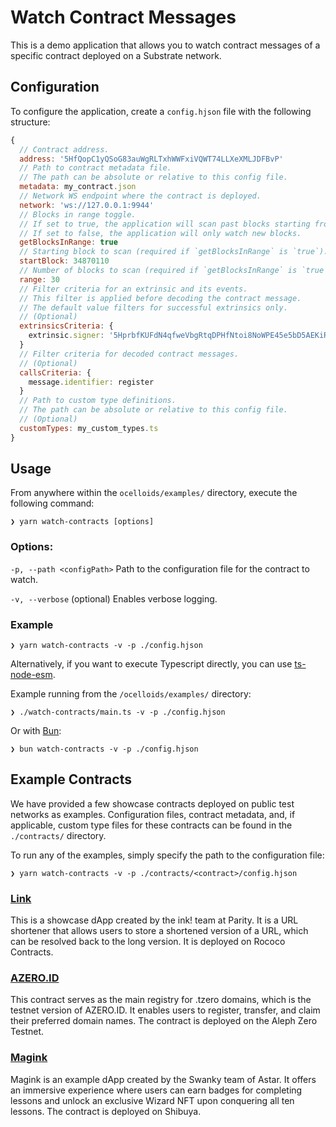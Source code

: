 # Watch Contract Messages

This is a demo application that allows you to watch contract messages of a specific contract deployed on a Substrate network.

## Configuration

To configure the application, create a `config.hjson` file with the following structure:

```javascript
{
  // Contract address.
  address: '5HfQopC1yQSoG83auWgRLTxhWWFxiVQWT74LLXeXMLJDFBvP'
  // Path to contract metadata file.
  // The path can be absolute or relative to this config file.
  metadata: my_contract.json
  // Network WS endpoint where the contract is deployed.
  network: 'ws://127.0.0.1:9944'
  // Blocks in range toggle.
  // If set to true, the application will scan past blocks starting from `startBlock`.
  // If set to false, the application will only watch new blocks.
  getBlocksInRange: true
  // Starting block to scan (required if `getBlocksInRange` is `true`).
  startBlock: 34870110
  // Number of blocks to scan (required if `getBlocksInRange` is `true`).
  range: 30
  // Filter criteria for an extrinsic and its events.
  // This filter is applied before decoding the contract message.
  // The default value filters for successful extrinsics only.
  // (Optional)
  extrinsicsCriteria: {
    extrinsic.signer: '5HprbfKUFdN4qfweVbgRtqDPHfNtoi8NoWPE45e5bD5AEKiR'
  }
  // Filter criteria for decoded contract messages.
  // (Optional)
  callsCriteria: {
    message.identifier: register
  }
  // Path to custom type definitions.
  // The path can be absolute or relative to this config file.
  // (Optional)
  customTypes: my_custom_types.ts
}
```

## Usage

From anywhere within the `ocelloids/examples/` directory, execute the following command:

```shell
❯ yarn watch-contracts [options]
```

### Options:
`-p, --path <configPath>` Path to the configuration file for the contract to watch.

`-v, --verbose` (optional) Enables verbose logging.

### Example

```shell
❯ yarn watch-contracts -v -p ./config.hjson
```

Alternatively, if you want to execute Typescript directly, you can use [ts-node-esm](https://github.com/TypeStrong/ts-node).

Example running from the `/ocelloids/examples/` directory:

```shell
❯ ./watch-contracts/main.ts -v -p ./config.hjson
```

Or with [Bun](https://bun.sh/):

```shell
❯ bun watch-contracts -v -p ./config.hjson
```

## Example Contracts

We have provided a few showcase contracts deployed on public test networks as examples. Configuration files, contract metadata, and, if applicable, custom type files for these contracts can be found in the `./contracts/` directory.

To run any of the examples, simply specify the path to the configuration file:

```shell
❯ yarn watch-contracts -v -p ./contracts/<contract>/config.hjson
```

### [Link](https://github.com/paritytech/link)

This is a showcase dApp created by the ink! team at Parity. It is a URL shortener that allows users to store a shortened version of a URL, which can be resolved back to the long version. It is deployed on Rococo Contracts.

### [AZERO.ID](https://azero.id/)

This contract serves as the main registry for .tzero domains, which is the testnet version of AZERO.ID. It enables users to register, transfer, and claim their preferred domain names. The contract is deployed on the Aleph Zero Testnet.

### [Magink](https://github.com/swanky-dapps/magink-dapp)
Magink is an example dApp created by the Swanky team of Astar. It offers an immersive experience where users can earn badges for completing lessons and unlock an exclusive Wizard NFT upon conquering all ten lessons. The contract is deployed on Shibuya.

